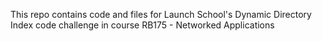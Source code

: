 This repo contains code and files for Launch School's Dynamic Directory Index code challenge in course RB175 - Networked Applications
